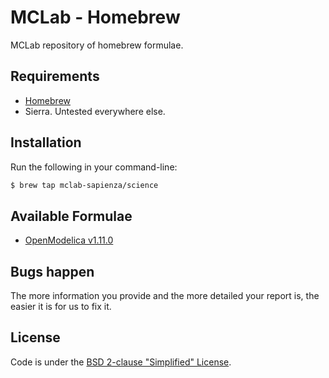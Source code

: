 # MCLab - Homebrew

MCLab repository of homebrew formulae.

## Requirements

* [Homebrew](https://github.com/Homebrew/brew)
* Sierra. Untested everywhere else.

## Installation

Run the following in your command-line:

```sh
$ brew tap mclab-sapienza/science
```

## Available Formulae

* [OpenModelica v1.11.0](https://github.com/mclab-sapienza/homebrew-science/blob/master/openmodelica.rb)

## Bugs happen

The more information you provide and the more detailed your report is, the easier it is for us to fix it.

## License
Code is under the [BSD 2-clause "Simplified" License](https://github.com/mclab-sapienza/homebrew-science/blob/master/LICENSE).
